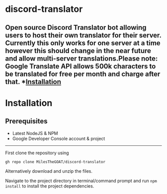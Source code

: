 # discord-translator

Open source Discord Translator bot allowing users to host their own translator for their server. Currently this only works for one server at a time however this should change in the near future and allow multi-server translations.Please note: Google Translate API allows 500k characters to be translated for free per month and charge after that.
*[Installation](https://github.com/MilesTheGOAT/discord-translator#istallation)
---
# Installation
## Prerequisites
* Latest NodeJS & NPM
* Google Developer Console account & project
---
First clone the repository using
```
gh repo clone MilesTheGOAT/discord-translator
```
Alternatively download and unzip the files.

Navigate to the project directory in terminal/command prompt and run `npm install` to install the project dependencies.
